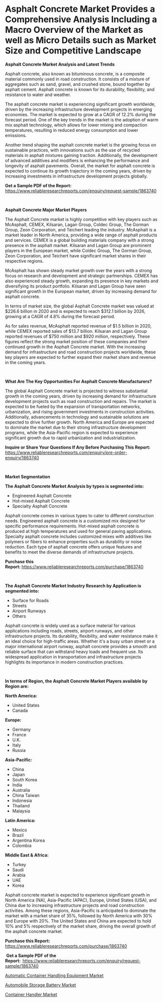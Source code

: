 <p><h1>Asphalt Concrete Market Provides a Comprehensive Analysis Including a Macro Overview of the Market as well as Micro Details such as Market Size and Competitive Landscape</h1></p><p><strong>Asphalt Concrete Market Analysis and Latest Trends</strong></p>
<p><p>Asphalt concrete, also known as bituminous concrete, is a composite material commonly used in road construction. It consists of a mixture of aggregates such as sand, gravel, and crushed stone, bound together by asphalt cement. Asphalt concrete is known for its durability, flexibility, and resistance to water and weather.</p><p>The asphalt concrete market is experiencing significant growth worldwide, driven by the increasing infrastructure development projects in emerging economies. The market is expected to grow at a CAGR of 12.2% during the forecast period. One of the key trends in the market is the adoption of warm mix asphalt technology, which allows for lower mixing and compaction temperatures, resulting in reduced energy consumption and lower emissions.</p><p>Another trend shaping the asphalt concrete market is the growing focus on sustainable practices, with innovations such as the use of recycled materials in asphalt mixtures gaining traction. Additionally, the development of advanced additives and modifiers is enhancing the performance and longevity of asphalt pavements. Overall, the market for asphalt concrete is expected to continue its growth trajectory in the coming years, driven by increasing investments in infrastructure development projects globally.</p></p>
<p><strong>Get a Sample PDF of the Report:&nbsp;</strong> <a href="https://www.reliableresearchreports.com/enquiry/request-sample/1863740">https://www.reliableresearchreports.com/enquiry/request-sample/1863740</a></p>
<p>&nbsp;</p>
<p><strong>Asphalt Concrete Major Market Players</strong></p>
<p><p>The Asphalt Concrete market is highly competitive with key players such as McAsphalt, CEMEX, Kilsaran, Lagan Group, Coldec Group, The Gorman Group, Zeon Corporation, and Teichert leading the industry. McAsphalt is a market leader in North America, providing a wide range of asphalt products and services. CEMEX is a global building materials company with a strong presence in the asphalt market. Kilsaran and Lagan Group are prominent players in the European market, while Coldec Group, The Gorman Group, Zeon Corporation, and Teichert have significant market shares in their respective regions.</p><p>McAsphalt has shown steady market growth over the years with a strong focus on research and development and strategic partnerships. CEMEX has also experienced steady growth, expanding its presence in key markets and diversifying its product portfolio. Kilsaran and Lagan Group have seen significant growth in the European market, driven by increasing demand for asphalt concrete.</p><p>In terms of market size, the global Asphalt Concrete market was valued at $226.6 billion in 2020 and is expected to reach $312.1 billion by 2026, growing at a CAGR of 4.8% during the forecast period.</p><p>As for sales revenue, McAsphalt reported revenue of $1.5 billion in 2020, while CEMEX reported sales of $13.7 billion. Kilsaran and Lagan Group reported revenues of $750 million and $920 million, respectively. These figures reflect the strong market position of these companies and their continued growth in the Asphalt Concrete market. With the increasing demand for infrastructure and road construction projects worldwide, these key players are expected to further expand their market share and revenue in the coming years.</p></p>
<p>&nbsp;</p>
<p><strong>What Are The Key Opportunities For Asphalt Concrete Manufacturers?</strong></p>
<p><p>The global Asphalt Concrete market is projected to witness substantial growth in the coming years, driven by increasing demand for infrastructure development projects such as road construction and repairs. The market is expected to be fueled by the expansion of transportation networks, urbanization, and rising government investments in construction activities. Additionally, advancements in technology and sustainable solutions are expected to drive further growth. North America and Europe are expected to dominate the market due to their strong infrastructure development programs, while the Asia-Pacific region is expected to experience significant growth due to rapid urbanization and industrialization.</p></p>
<p><strong>Inquire or Share Your Questions If Any Before Purchasing This Report:</strong> <a href="https://www.reliableresearchreports.com/enquiry/pre-order-enquiry/1863740">https://www.reliableresearchreports.com/enquiry/pre-order-enquiry/1863740</a></p>
<p>&nbsp;</p>
<p><strong>Market Segmentation</strong></p>
<p><strong>The Asphalt Concrete Market Analysis by types is segmented into:</strong></p>
<p><ul><li>Engineered Asphalt Concrete</li><li>Hot-mixed Asphalt Concrete</li><li>Specialty Asphalt Concrete</li></ul></p>
<p><p>Asphalt concrete comes in various types to cater to different construction needs. Engineered asphalt concrete is a customized mix designed for specific performance requirements. Hot-mixed asphalt concrete is produced at high temperatures and used for general paving applications. Specialty asphalt concrete includes customized mixes with additives like polymers or fibers to enhance properties such as durability or noise reduction. Each type of asphalt concrete offers unique features and benefits to meet the diverse demands of infrastructure projects.</p></p>
<p><strong>Purchase this Report:&nbsp;</strong><a href="https://www.reliableresearchreports.com/purchase/1863740">https://www.reliableresearchreports.com/purchase/1863740</a></p>
<p>&nbsp;</p>
<p><strong>The Asphalt Concrete Market Industry Research by Application is segmented into:</strong></p>
<p><ul><li>Surface for Roads</li><li>Streets</li><li>Airport Runways</li><li>Others</li></ul></p>
<p><p>Asphalt concrete is widely used as a surface material for various applications including roads, streets, airport runways, and other infrastructure projects. Its durability, flexibility, and water resistance make it an ideal choice for high-traffic areas. Whether it's a busy urban street or a major international airport runway, asphalt concrete provides a smooth and reliable surface that can withstand heavy loads and frequent use. Its widespread application in transportation and infrastructure projects highlights its importance in modern construction practices.</p></p>
<p>&nbsp;</p>
<p><strong>In terms of Region, the Asphalt Concrete Market Players available by Region are:</strong></p>
<p>
    <p> <strong> North America: </strong>
        <ul>
            <li>United States</li>
            <li>Canada</li>
        </ul>
        </p> 
    <p> <strong> Europe: </strong>
        <ul>
            <li>Germany</li>
            <li>France</li>
            <li>U.K.</li>
            <li>Italy</li>
            <li>Russia</li>
        </ul>
        </p> 
    <p> <strong> Asia-Pacific: </strong>
        <ul>
            <li>China</li>
            <li>Japan</li>
            <li>South Korea</li>
            <li>India</li>
            <li>Australia</li>
            <li>China Taiwan</li>
            <li>Indonesia</li>
            <li>Thailand</li>
            <li>Malaysia</li>
        </ul>
        </p> 
    <p> <strong> Latin America: </strong>
        <ul>
            <li>Mexico</li>
            <li>Brazil</li>
            <li>Argentina Korea</li>
            <li>Colombia</li>
        </ul>
        </p> 
    <p> <strong> Middle East & Africa: </strong>
        <ul>
            <li>Turkey</li>
            <li>Saudi</li>
            <li>Arabia</li>
            <li>UAE</li>
            <li>Korea</li>
        </ul>
    </p>
    </p>
<p><p>Asphalt concrete market is expected to experience significant growth in North America (NA), Asia-Pacific (APAC), Europe, United States (USA), and China due to increasing infrastructure projects and road construction activities. Among these regions, Asia-Pacific is anticipated to dominate the market with a market share of 35%, followed by North America with 30% and Europe with 20%. The United States and China are expected to hold 10% and 5% respectively of the market share, driving the overall growth of the asphalt concrete market.</p></p>
<p><strong>Purchase this Report: </strong><a href="https://www.reliableresearchreports.com/purchase/1863740">https://www.reliableresearchreports.com/purchase/1863740</a></p>
<p>&nbsp;<strong>Get a Sample PDF of the Report:&nbsp;&nbsp;</strong><a href="https://www.reliableresearchreports.com/enquiry/request-sample/1863740">https://www.reliableresearchreports.com/enquiry/request-sample/1863740</a></p>
<p><strong></strong></p>
<p><p><a href="https://valiant-lunge-8fe.notion.site/Automatic-Container-Handling-Equipment-Market-Size-Growth-Outlook-from-2024-to-2031-projecting-at--476eaf5397e64b7c87ce7fa7e9005e06">Automatic Container Handling Equipment Market</a></p><p><a href="https://view.publitas.com/reportprime-1/global-automobile-storage-battery-market-by-types-applications-and-major-players-with-regional-growth-rate-analysis-and-development-situation-from-2024-to-2031/">Automobile Storage Battery Market</a></p><p><a href="https://artistic-helicopter-ca9.notion.site/Container-Handler-Market-Provides-Detailed-Segmentation-of-this-Market-based-on-Type-Application-a-1ca6ce20365746daa0430d8c1cd3794b">Container Handler Market</a></p></p>
